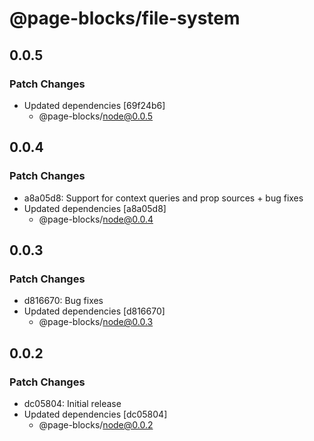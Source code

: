 # @page-blocks/file-system

## 0.0.5

### Patch Changes

- Updated dependencies [69f24b6]
  - @page-blocks/node@0.0.5

## 0.0.4

### Patch Changes

- a8a05d8: Support for context queries and prop sources + bug fixes
- Updated dependencies [a8a05d8]
  - @page-blocks/node@0.0.4

## 0.0.3

### Patch Changes

- d816670: Bug fixes
- Updated dependencies [d816670]
  - @page-blocks/node@0.0.3

## 0.0.2

### Patch Changes

- dc05804: Initial release
- Updated dependencies [dc05804]
  - @page-blocks/node@0.0.2
